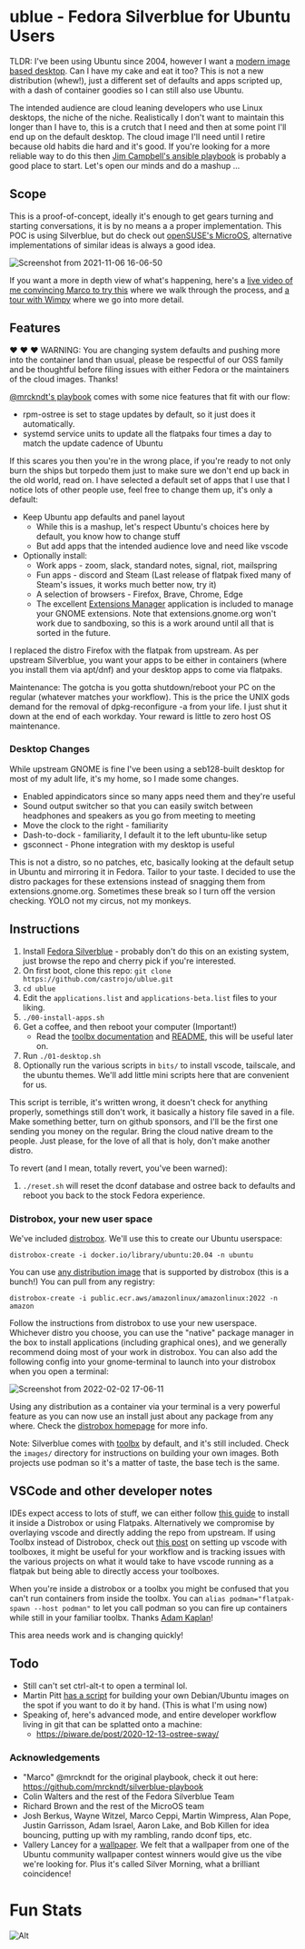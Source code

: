 # ublue - Fedora Silverblue for Ubuntu Users

TLDR: I've been using Ubuntu since 2004, however I want a [modern image based desktop](https://blog.verbum.org/2020/08/22/immutable-%E2%86%92-reprovisionable-anti-hysteresis/).
Can I have my cake and eat it too?
This is not a new distribution (whew!), just a different set of defaults and apps scripted up, with a dash of container goodies so I can still also use Ubuntu. 

The intended audience are cloud leaning developers who use Linux desktops, the niche of the niche.
Realistically I don't want to maintain this longer than I have to, this is a crutch that I need and then at some point I'll end up on the default desktop.
The cloud image I'll need until I retire because old habits die hard and it's good.
If you're looking for a more reliable way to do this then [Jim Campbell's ansible playbook](https://github.com/j1mc/ansible-silverblue) is probably a good place to start.
Let's open our minds and do a mashup ...

## Scope

This is a proof-of-concept, ideally it's enough to get gears turning and starting conversations, it is by no means a a proper implementation. 
This POC is using Silverblue, but do check out [openSUSE's MicroOS](https://microos.opensuse.org/), alternative implementations of similar ideas is always a good idea. 

![Screenshot from 2021-11-06 16-06-50](https://user-images.githubusercontent.com/1264109/140622498-81d00c9a-fa59-4ea0-9393-7d33511d59a3.png)

If you want a more in depth view of what's happening, here's a [live video of me convincing Marco to try this](https://www.twitch.tv/videos/1193532435?t=00h22m32s) where we walk through the process, and [a tour with Wimpy](https://www.twitch.tv/videos/1196023856) where we go into more detail. 


## Features

:heart: :heart: :heart: WARNING: You are changing system defaults and pushing more into the container land than usual, please be respectful of our OSS family and be thoughtful before filing issues with either Fedora or the maintainers of the cloud images. Thanks! 

[@mrckndt's playbook](https://github.com/mrckndt/silverblue-playbook) comes with some nice features that fit with our flow:

- rpm-ostree is set to stage updates by default, so it just does it automatically.
- systemd service units to update all the flatpaks four times a day to match the update cadence of Ubuntu 

If this scares you then you're in the wrong place, if you're ready to not only burn the ships but torpedo them just to make sure we don't end up back in the old world, read on.
I have selected a default set of apps that I use that I notice lots of other people use, feel free to change them up, it's only a default:

- Keep Ubuntu app defaults and panel layout
  - While this is a mashup, let's respect Ubuntu's choices here by default, you know how to change stuff
  - But add apps that the intended audience love and need like vscode
- Optionally install:
  - Work apps -  zoom, slack, standard notes, signal, riot, mailspring
  - Fun apps - discord and Steam (Last release of flatpak fixed many of Steam's issues, it works much better now, try it)
  - A selection of browsers - Firefox, Brave, Chrome, Edge
  - The excellent [Extensions Manager](https://www.omgubuntu.co.uk/2022/01/gnome-extension-manager-app-easy-install) application is included to manage your GNOME extensions. Note that extensions.gnome.org won't work due to sandboxing, so this is a work around until all that is sorted in the future.

I replaced the distro Firefox with the flatpak from upstream.
As per upstream Silverblue, you want your apps to be either in containers (where you install them via apt/dnf) and your desktop apps to come via flatpaks. 

Maintenance: The gotcha is you gotta shutdown/reboot your PC on the regular (whatever matches your workflow).
This is the price the UNIX gods demand for the removal of dpkg-reconfigure -a from your life.
I just shut it down at the end of each workday. Your reward is little to zero host OS maintenance. 

### Desktop Changes

While upstream GNOME is fine I've been using a seb128-built desktop for most of my adult life, it's my home, so I made some changes. 

- Enabled appindicators since so many apps need them and they're useful
- Sound output switcher so that you can easily switch between headphones and speakers as you go from meeting to meeting
- Move the clock to the right - familiarity
- Dash-to-dock - familiarity, I default it to the left ubuntu-like setup
- gsconnect - Phone integration with my desktop is useful

This is not a distro, so no patches, etc, basically looking at the default setup in Ubuntu and mirroring it in Fedora.
Tailor to your taste.
I decided to use the distro packages for these extensions instead of snagging them from extensions.gnome.org. Sometimes these break so I turn off the version checking.
YOLO not my circus, not my monkeys.

## Instructions

1. Install [Fedora Silverblue](https://docs.fedoraproject.org/en-US/fedora-silverblue/installation/) - probably don't do this on an existing system, just browse the repo and cherry pick if you're interested. 
1. On first boot, clone this repo: `git clone https://github.com/castrojo/ublue.git`
1. `cd ublue`
1. Edit the `applications.list` and `applications-beta.list` files to your liking.
1. `./00-install-apps.sh`
1. Get a coffee, and then reboot your computer (Important!)
   - Read the [toolbx documentation](https://docs.fedoraproject.org/en-US/fedora-silverblue/toolbox/) and [README](https://github.com/containers/toolbox#readme), this will be useful later on. 
1. Run `./01-desktop.sh`
1. Optionally run the various scripts in `bits/` to install vscode, tailscale, and the ubuntu themes. We'll add little mini scripts here that are convenient for us.    

This script is terrible, it's written wrong, it doesn't check for anything properly, somethings still don't work, it basically a history file saved in a file.
Make something better, turn on github sponsors, and I'll be the first one sending you money on the regular.
Bring the cloud native dream to the people.
Just please, for the love of all that is holy, don't make another distro. 

To revert (and I mean, totally revert, you've been warned):

1. `./reset.sh` will reset the dconf database and ostree back to defaults and reboot you back to the stock Fedora experience. 

### Distrobox, your new user space

We've included [distrobox](https://github.com/89luca89/distrobox). 
We'll use this to create our Ubuntu userspace:

    distrobox-create -i docker.io/library/ubuntu:20.04 -n ubuntu

You can use [any distribution image](https://github.com/89luca89/distrobox/blob/main/docs/compatibility.md#containers-distros) that is supported by distrobox (this is a bunch!) 
You can pull from any registry:

    distrobox-create -i public.ecr.aws/amazonlinux/amazonlinux:2022 -n amazon

Follow the instructions from distrobox to use your new userspace. Whichever distro you choose, you can use the "native" package manager in the box to install applications (including graphical ones), and we generally recommend doing most of your work in distrobox. You can also add the following config into your gnome-terminal to launch into your distrobox when you open a terminal: 

![Screenshot from 2022-02-02 17-06-11](https://user-images.githubusercontent.com/1264109/152247472-07d90f41-9601-4158-a10d-7bf046f55782.png)

Using any distribution as a container via your terminal is a very powerful feature as you can now use an install just about any package from any where. Check the [distrobox homepage](https://distrobox.privatedns.org/) for more info.

Note: Silverblue comes with [toolbx](https://github.com/containers/toolbox) by default, and it's still included. Check the `images/` directory for instructions on building your own images. Both projects use podman so it's a matter of taste, the base tech is the same. 

## VSCode and other developer notes
IDEs expect access to lots of stuff, we can either follow [this guide](https://github.com/89luca89/distrobox/blob/main/docs/posts/integrate_vscode_distrobox.md) to install it inside a Distrobox 
or using Flatpaks. Alternatively we compromise by overlaying vscode and directly adding the repo from upstream.
If using Toolbx instead of Distrobox, check out [this post](https://discussion.fedoraproject.org/t/toolbox-and-visual-studio-code-remote-containers/27987) on setting up vscode with toolboxes, 
it might be useful for your workflow and is tracking issues with the various projects on what it would take to have vscode running as a flatpak but being able to directly access your toolboxes.

When you're inside a distrobox or a  toolbx you might be confused that you can't run containers from inside the toolbx. You can `alias podman="flatpak-spawn --host podman"` to let you call podman so you can fire up containers while still in your familiar toolbx.
Thanks [Adam Kaplan](https://twitter.com/AdamBKaplan/status/1453059428677296130)!

This area needs work and is changing quickly!

## Todo

- Still can't set ctrl-alt-t to open a terminal lol. 
- Martin Pitt [has a script](https://piware.de/gitweb/?p=bin.git;a=blob;f=build-debian-toolbox) for building your own Debian/Ubuntu images on the spot if you want to do it by hand. (This is what I'm using now)
- Speaking of, here's advanced mode, and entire developer workflow living in git that can be splatted onto a machine:
  - https://piware.de/post/2020-12-13-ostree-sway/


### Acknowledgements

- "Marco" @mrckndt for the original playbook, check it out here: https://github.com/mrckndt/silverblue-playbook
- Colin Walters and the rest of the Fedora Silverblue Team
- Richard Brown and the rest of the MicroOS team
- Josh Berkus, Wayne Witzel, Marco Ceppi, Martin Wimpress, Alan Pope, Justin Garrisson, Adam Israel, Aaron Lake, and Bob Killen for idea bouncing, putting up with my rambling, rando dconf tips, etc.
- Vallery Lancey for a
  [wallpaper](https://www.flickr.com/photos/timewitch/51521513914/). We felt that
  a wallpaper from one of the Ubuntu community wallpaper contest winners would
  give us the vibe we're looking for. Plus it's called Silver Morning, what a
  brilliant coincidence! 
  
# Fun Stats
  
  ![Alt](https://repobeats.axiom.co/api/embed/a8b746311ae37bead7de66fb5e735b146cefb0e8.svg "Repobeats analytics image")
